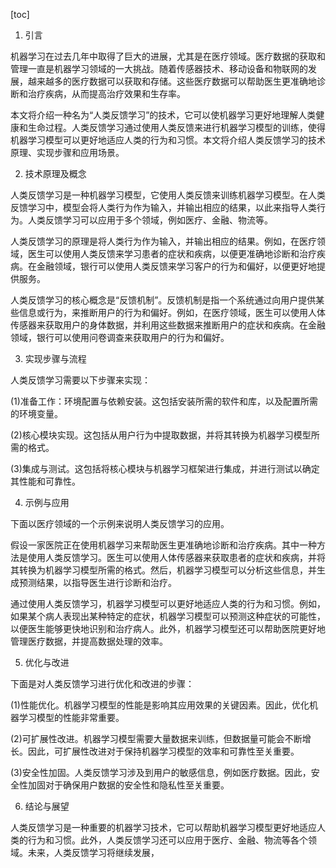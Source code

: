 
[toc]                    
                
                
1. 引言

机器学习在过去几年中取得了巨大的进展，尤其是在医疗领域。医疗数据的获取和管理一直是机器学习领域的一大挑战。随着传感器技术、移动设备和物联网的发展，越来越多的医疗数据可以获取和存储。这些医疗数据可以帮助医生更准确地诊断和治疗疾病，从而提高治疗效果和生存率。

本文将介绍一种名为“人类反馈学习”的技术，它可以使机器学习更好地理解人类健康和生命过程。人类反馈学习通过使用人类反馈来进行机器学习模型的训练，使得机器学习模型可以更好地适应人类的行为和习惯。本文将介绍人类反馈学习的技术原理、实现步骤和应用场景。

2. 技术原理及概念

人类反馈学习是一种机器学习模型，它使用人类反馈来训练机器学习模型。在人类反馈学习中，模型会将人类行为作为输入，并输出相应的结果，以此来指导人类行为。人类反馈学习可以应用于多个领域，例如医疗、金融、物流等。

人类反馈学习的原理是将人类行为作为输入，并输出相应的结果。例如，在医疗领域，医生可以使用人类反馈来学习患者的症状和疾病，以便更准确地诊断和治疗疾病。在金融领域，银行可以使用人类反馈来学习客户的行为和偏好，以便更好地提供服务。

人类反馈学习的核心概念是“反馈机制”。反馈机制是指一个系统通过向用户提供某些信息或行为，来推断用户的行为和偏好。例如，在医疗领域，医生可以使用人体传感器来获取用户的身体数据，并利用这些数据来推断用户的症状和疾病。在金融领域，银行可以使用问卷调查来获取用户的行为和偏好。

3. 实现步骤与流程

人类反馈学习需要以下步骤来实现：

(1)准备工作：环境配置与依赖安装。这包括安装所需的软件和库，以及配置所需的环境变量。

(2)核心模块实现。这包括从用户行为中提取数据，并将其转换为机器学习模型所需的格式。

(3)集成与测试。这包括将核心模块与机器学习框架进行集成，并进行测试以确定其性能和可靠性。

4. 示例与应用

下面以医疗领域的一个示例来说明人类反馈学习的应用。

假设一家医院正在使用机器学习来帮助医生更准确地诊断和治疗疾病。其中一种方法是使用人类反馈学习。医生可以使用人体传感器来获取患者的症状和疾病，并将其转换为机器学习模型所需的格式。然后，机器学习模型可以分析这些信息，并生成预测结果，以指导医生进行诊断和治疗。

通过使用人类反馈学习，机器学习模型可以更好地适应人类的行为和习惯。例如，如果某个病人表现出某种特定的症状，机器学习模型可以预测这种症状的可能性，以便医生能够更快地识别和治疗病人。此外，机器学习模型还可以帮助医院更好地管理医疗数据，并提高数据处理的效率。

5. 优化与改进

下面是对人类反馈学习进行优化和改进的步骤：

(1)性能优化。机器学习模型的性能是影响其应用效果的关键因素。因此，优化机器学习模型的性能非常重要。

(2)可扩展性改进。机器学习模型需要大量数据来训练，但数据量可能会不断增长。因此，可扩展性改进对于保持机器学习模型的效率和可靠性至关重要。

(3)安全性加固。人类反馈学习涉及到用户的敏感信息，例如医疗数据。因此，安全性加固对于确保用户数据的安全性和隐私性至关重要。

6. 结论与展望

人类反馈学习是一种重要的机器学习技术，它可以帮助机器学习模型更好地适应人类的行为和习惯。此外，人类反馈学习还可以应用于医疗、金融、物流等各个领域。未来，人类反馈学习将继续发展，


